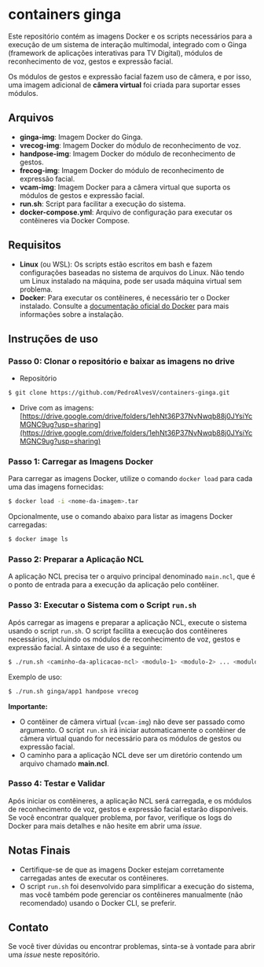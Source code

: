 # containers ginga

Este repositório contém as imagens Docker e os scripts necessários para a execução de um sistema de interação multimodal, integrado com o Ginga (framework de aplicações interativas para TV Digital), módulos de reconhecimento de voz, gestos e expressão facial.

Os módulos de gestos e expressão facial fazem uso de câmera, e por isso, uma imagem adicional de **câmera virtual** foi criada para suportar esses módulos.

## Arquivos

- **ginga-img**: Imagem Docker do Ginga.
- **vrecog-img**: Imagem Docker do módulo de reconhecimento de voz.
- **handpose-img**: Imagem Docker do módulo de reconhecimento de gestos.
- **frecog-img**: Imagem Docker do módulo de reconhecimento de expressão facial.
- **vcam-img**: Imagem Docker para a câmera virtual que suporta os módulos de gestos e expressão facial.
- **run.sh**: Script para facilitar a execução do sistema.
- **docker-compose.yml**: Arquivo de configuração para executar os contêineres via Docker Compose.

## Requisitos

- **Linux** (ou WSL): Os scripts estão escritos em bash e fazem configurações baseadas no sistema de arquivos do Linux. Não tendo um Linux instalado na máquina, pode ser usada máquina virtual sem problema.
- **Docker**: Para executar os contêineres, é necessário ter o Docker instalado. Consulte a [documentação oficial do Docker](https://docs.docker.com/engine/install/) para mais informações sobre a instalação.

## Instruções de uso

### Passo 0: Clonar o repositório e baixar as imagens no drive

- Repositório
```bash
$ git clone https://github.com/PedroAlvesV/containers-ginga.git
```

- Drive com as imagens: [https://drive.google.com/drive/folders/1ehNt36P37NvNwqb88j0JYsiYcMGNC9ug?usp=sharing](https://drive.google.com/drive/folders/1ehNt36P37NvNwqb88j0JYsiYcMGNC9ug?usp=sharing)

### Passo 1: Carregar as Imagens Docker

Para carregar as imagens Docker, utilize o comando `docker load` para cada uma das imagens fornecidas:

```bash
$ docker load -i <nome-da-imagem>.tar
```


Opcionalmente, use o comando abaixo para listar as imagens Docker carregadas:

```bash
$ docker image ls
```

### Passo 2: Preparar a Aplicação NCL

A aplicação NCL precisa ter o arquivo principal denominado `main.ncl`, que é o ponto de entrada para a execução da aplicação pelo contêiner.

### Passo 3: Executar o Sistema com o Script `run.sh`

Após carregar as imagens e preparar a aplicação NCL, execute o sistema usando o script `run.sh`. O script facilita a execução dos contêineres necessários, incluindo os módulos de reconhecimento de voz, gestos e expressão facial. A sintaxe de uso é a seguinte:

```bash
$ ./run.sh <caminho-da-aplicacao-ncl> <modulo-1> <modulo-2> ... <modulo-n>
```


Exemplo de uso:

```bash
$ ./run.sh ginga/app1 handpose vrecog
```


**Importante:**
- O contêiner de câmera virtual (`vcam-img`) não deve ser passado como argumento. O script `run.sh` irá iniciar automaticamente o contêiner de câmera virtual quando for necessário para os módulos de gestos ou expressão facial.
- O caminho para a aplicação NCL deve ser um diretório contendo um arquivo chamado **main.ncl**.


### Passo 4: Testar e Validar

Após iniciar os contêineres, a aplicação NCL será carregada, e os módulos de reconhecimento de voz, gestos e expressão facial estarão disponíveis. Se você encontrar qualquer problema, por favor, verifique os logs do Docker para mais detalhes e não hesite em abrir uma *issue*.

## Notas Finais

- Certifique-se de que as imagens Docker estejam corretamente carregadas antes de executar os contêineres.
- O script `run.sh` foi desenvolvido para simplificar a execução do sistema, mas você também pode gerenciar os contêineres manualmente (não recomendado) usando o Docker CLI, se preferir.

## Contato

Se você tiver dúvidas ou encontrar problemas, sinta-se à vontade para abrir uma *issue* neste repositório.	

